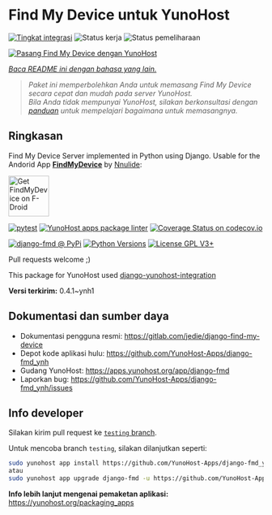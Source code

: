 <!--
N.B.: README ini dibuat secara otomatis oleh <https://github.com/YunoHost/apps/tree/master/tools/readme_generator>
Ini TIDAK boleh diedit dengan tangan.
-->

# Find My Device untuk YunoHost

[![Tingkat integrasi](https://dash.yunohost.org/integration/django-fmd.svg)](https://ci-apps.yunohost.org/ci/apps/django-fmd/) ![Status kerja](https://ci-apps.yunohost.org/ci/badges/django-fmd.status.svg) ![Status pemeliharaan](https://ci-apps.yunohost.org/ci/badges/django-fmd.maintain.svg)

[![Pasang Find My Device dengan YunoHost](https://install-app.yunohost.org/install-with-yunohost.svg)](https://install-app.yunohost.org/?app=django-fmd)

*[Baca README ini dengan bahasa yang lain.](./ALL_README.md)*

> *Paket ini memperbolehkan Anda untuk memasang Find My Device secara cepat dan mudah pada server YunoHost.*  
> *Bila Anda tidak mempunyai YunoHost, silakan berkonsultasi dengan [panduan](https://yunohost.org/install) untuk mempelajari bagaimana untuk memasangnya.*

## Ringkasan

Find My Device Server implemented in Python using Django.
Usable for the Andorid App [**FindMyDevice**](https://gitlab.com/Nulide/findmydevice/) by [Nnulide](https://nulide.de/):

[<img src="https://fdroid.gitlab.io/artwork/badge/get-it-on.png" alt="Get FindMyDevice on F-Droid" height="80">](https://f-droid.org/packages/de.nulide.findmydevice/)

[![pytest](https://github.com/YunoHost-Apps/django-fmd_ynh/actions/workflows/pytest.yml/badge.svg?branch=master)](https://github.com/YunoHost-Apps/django-fmd_ynh/actions/workflows/pytest.yml) [![YunoHost apps package linter](https://github.com/YunoHost-Apps/django-fmd_ynh/actions/workflows/package_linter.yml/badge.svg)](https://github.com/YunoHost-Apps/django-fmd_ynh/actions/workflows/package_linter.yml) [![Coverage Status on codecov.io](https://codecov.io/gh/YunoHost-Apps/django-fmd_ynh/branch/master/graph/badge.svg)](https://codecov.io/gh/YunoHost-Apps/django-fmd_ynh)

[![django-fmd @ PyPi](https://img.shields.io/pypi/v/django-fmd?label=django-fmd%20%40%20PyPi)](https://pypi.org/project/django-fmd/)
[![Python Versions](https://img.shields.io/pypi/pyversions/django-fmd)](https://gitlab.com/jedie/django-find-my-device/-/blob/main/pyproject.toml)
[![License GPL V3+](https://img.shields.io/pypi/l/django-fmd)](https://gitlab.com/jedie/django-find-my-device/-/blob/main/LICENSE)

Pull requests welcome ;)

This package for YunoHost used [django-yunohost-integration](https://github.com/YunoHost-Apps/django_yunohost_integration)


**Versi terkirim:** 0.4.1~ynh1
## Dokumentasi dan sumber daya

- Dokumentasi pengguna resmi: <https://gitlab.com/jedie/django-find-my-device>
- Depot kode aplikasi hulu: <https://github.com/YunoHost-Apps/django-fmd_ynh>
- Gudang YunoHost: <https://apps.yunohost.org/app/django-fmd>
- Laporkan bug: <https://github.com/YunoHost-Apps/django-fmd_ynh/issues>

## Info developer

Silakan kirim pull request ke [`testing` branch](https://github.com/YunoHost-Apps/django-fmd_ynh/tree/testing).

Untuk mencoba branch `testing`, silakan dilanjutkan seperti:

```bash
sudo yunohost app install https://github.com/YunoHost-Apps/django-fmd_ynh/tree/testing --debug
atau
sudo yunohost app upgrade django-fmd -u https://github.com/YunoHost-Apps/django-fmd_ynh/tree/testing --debug
```

**Info lebih lanjut mengenai pemaketan aplikasi:** <https://yunohost.org/packaging_apps>
